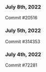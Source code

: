 ### July 8th, 2022

Commit #20516

### July 5th, 2022

Commit #314353


### July 4th, 2022

Commit #72281
